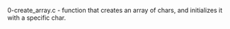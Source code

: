 0-create_array.c -  function that creates an array of chars, and initializes it with a specific char.
